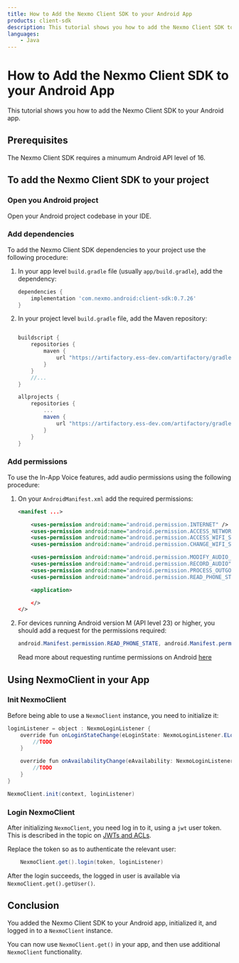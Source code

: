 ```yaml
---
title: How to Add the Nexmo Client SDK to your Android App
products: client-sdk
description: This tutorial shows you how to add the Nexmo Client SDK to your Android application.
languages:
    - Java
---
```


# How to Add the Nexmo Client SDK to your Android App

This tutorial shows you how to add the  Nexmo Client SDK to your Android app.

## Prerequisites

The Nexmo Client SDK requires a minumum Android API level of 16.

## To add the Nexmo Client SDK to your project

### Open you Android project

Open your Android project codebase in your IDE.

### Add dependencies

To add the Nexmo Client SDK dependencies to your project use the following procedure:

1. In your app level `build.gradle` file (usually `app/build.gradle`), add the dependency:

    ```groovy
    dependencies {
        implementation 'com.nexmo.android:client-sdk:0.7.26'
    }

    ```

2. In your project level `build.gradle` file, add the Maven repository:

    ```groovy

    buildscript {
        repositories {
            maven {
                url "https://artifactory.ess-dev.com/artifactory/gradle-dev-local"
            }
        }
        //...
    }

    allprojects {
        repositories {
            ...
            maven {
                url "https://artifactory.ess-dev.com/artifactory/gradle-dev-local"
            }
        }
    }
    ```

### Add permissions

To use the In-App Voice features, add audio permissions using the following procedure:

1. On your `AndroidManifest.xml` add the required permissions:

    ```xml
    <manifest ...>

        <uses-permission android:name="android.permission.INTERNET" />
        <uses-permission android:name="android.permission.ACCESS_NETWORK_STATE" />
        <uses-permission android:name="android.permission.ACCESS_WIFI_STATE" />
        <uses-permission android:name="android.permission.CHANGE_WIFI_STATE" />

        <uses-permission android:name="android.permission.MODIFY_AUDIO_SETTINGS" />
        <uses-permission android:name="android.permission.RECORD_AUDIO" />
        <uses-permission android:name="android.permission.PROCESS_OUTGOING_CALLS" />
        <uses-permission android:name="android.permission.READ_PHONE_STATE" />

        <application>

        </>
    </>
    ```

2. For devices running Android version M (API level 23) or higher, you should add a request for the permissions required:

    ```java
    android.Manifest.permission.READ_PHONE_STATE, android.Manifest.permission.RECORD_AUDIO, android.Manifest.permission.PROCESS_OUTGOING_CALLS
    ```

    Read more about requesting runtime permissions on Android [here]("https://developer.android.com/training/permissions/requesting")

## Using NexmoClient in your App

### Init NexmoClient

Before being able to use a `NexmoClient` instance, you need to initialize it:

```java
loginListener = object : NexmoLoginListener {
    override fun onLoginStateChange(eLoginState: NexmoLoginListener.ELoginState, eLoginStateReason: NexmoLoginListener.ELoginStateReason) {
        //TODO
    }

    override fun onAvailabilityChange(eAvailability: NexmoLoginListener.EAvailability, nexmoConnectionState: NexmoConnectionState) {
        //TODO
    }
}

NexmoClient.init(context, loginListener)
```

### Login NexmoClient

After initializing `NexmoClient`, you need log in to it, using a `jwt` user token. This is described in the topic on [JWTs and ACLs](/client-sdk/concepts/jwt-acl).

Replace the token so as to authenticate the relevant user:

```java
    NexmoClient.get().login(token, loginListener)
```

After the login succeeds, the logged in user is available via `NexmoClient.get().getUser()`.

## Conclusion

You added the Nexmo Client SDK to your Android app, initialized it, and logged in to a `NexmoClient` instance.

You can now use `NexmoClient.get()` in your app, and then use additional `NexmoClient` functionality.
